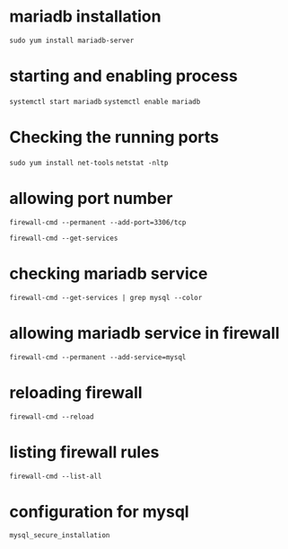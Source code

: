 # mariadb installation
`sudo yum install mariadb-server`

# starting and enabling process 
`systemctl start mariadb`
`systemctl enable mariadb`

# Checking the running ports
`sudo yum install net-tools`
`netstat -nltp`

# allowing port number
`firewall-cmd --permanent --add-port=3306/tcp`

`firewall-cmd --get-services`

# checking mariadb service 
`firewall-cmd --get-services | grep mysql --color`

# allowing mariadb service in firewall
`firewall-cmd --permanent --add-service=mysql`

# reloading firewall
`firewall-cmd --reload`

# listing firewall rules
`firewall-cmd --list-all`

# configuration for mysql 
`mysql_secure_installation`